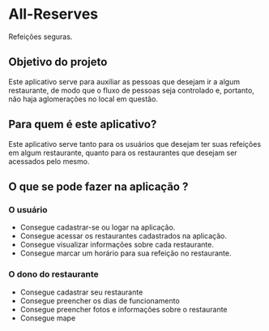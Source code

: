# All-Reserves 
Refeições seguras.
## Objetivo do projeto

Este aplicativo serve para auxiliar as pessoas que desejam ir a algum restaurante, de modo que o fluxo de pessoas seja controlado e, portanto, não haja aglomerações no local em questão.

## Para quem é este aplicativo?

Este aplicativo serve tanto para os usuários que desejam ter suas refeições em algum restaurante, quanto para os restaurantes que desejam ser acessados pelo mesmo.

## O que se pode fazer na aplicação ? 
### O usuário
  * Consegue cadastrar-se ou logar na aplicação.
  * Consegue acessar os restaurantes cadastrados na aplicação.
  * Consegue visualizar informações sobre cada restaurante.
  * Consegue marcar um horário para sua refeição no restaurante.
### O dono do restaurante
  * Consegue cadastrar seu restaurante
  * Consegue preencher os dias de funcionamento
  * Consegue preencher fotos e informações sobre o restaurante
  * Consegue mape
